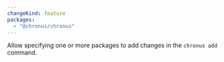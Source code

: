 ```yaml
---
changeKind: feature
packages:
  - "@chronus/chronus"
---
```


Allow specifying one or more packages to add changes in the `chronus add` command.